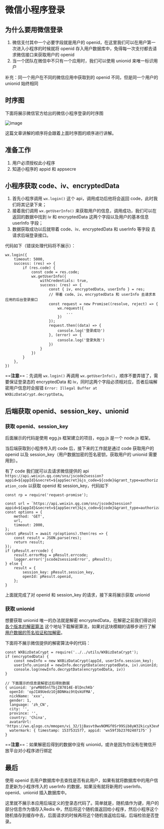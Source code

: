 # 微信小程序登录
## 为什么要用微信登录
1. 微信支付其中一个必要字段就是用户的 openid，在这里我们可以在用户第一次进入小程序的时候就将 openid 存入用户数据库中，免得每一次支付都去请求微信接口来获取用户的 openid
2. 当一个团队在微信中不只有一个应用时，我们可以使用 unionid 来唯一标识用户

补充：同一个用户在不同的微信应用中获取到的 openid 不同，但是同一个用户的 unionid 始终相同
## 时序图

下面将展示微信官方给出的微信小程序登录的时序图

![image](https://developers.weixin.qq.com/miniprogram/dev/image/api-login.jpg?t=18083022)

这篇文章讲解的顺序将会跟着上面时序图的顺序进行讲解。

## 准备工作
1. 用户必须授权此小程序
2. 知道小程序的 appid 和 appsecre

## 小程序获取 code、iv、encryptedData
1. 首先小程序调用 `wx.login()` 这个 api，调用成功后他将会返回 code，此时我们将其记录下来；
2. 接着我们调用 `wx.getUserInfo()` 来获取用户的信息，调用成功，我们可以在返回的数据中找到 iv 和 encryptedData 这两个字段以及用户的基本信息 userInfo 字段；
3. 数据获取成功以后就带着 code、iv、encryptedData 和 userInfo 等字段 去请求后端登录接口。

代码如下（错误处理代码将不展示）：
```
wx.login({
    timeout: 5000,
    success: (res) => {
        if (res.code) {
            const code = res.code;
            wx.getUserInfo({
                withCredentials: true,
                success: (res) => {
                    const { iv, encryptedData, userInfo } = res;
                    // 带着 code、iv、encryptedData 和 userInfo 去请求本应用的后台登录接口
                    const request = new Promise((resolve, reject) => {
                        wx.request({
                            ...
                        })
                    });
                    request.then((data) => {
                        console.log('登录成功')
                    }, (error) => {
                        console.log('登录失败')
                    })
                }
            })
        }
    },
})
```
==**注意**==：先调用 `wx.login()` 再调用 `wx.getUserInfo()`，顺序不要弄错了，需要保证登录态的 encryptedData 和 iv，同时这两个字段必须相对应，否者后端解密用户信息时会报错 `Error: Illegal Buffer at WXBizDataCrypt.decryptData`。
## 后端获取 openid、session_key、unionid
### 获取 openid、session_key
后面展示的代码是使用 egg.js 框架建立的项目，egg.js 是一个 node.js 框架。

当后端获取到小程序传入的 code 后，接下来的工作就是通过 code 获取用户的 openid 以及 session_key（用户数据加密的签名密钥，获取用户的 unionid 需要用到）。

有了 code 我们就可以去请求微信提供的 api `https://api.weixin.qq.com/sns/jscode2session?appid=${appId}&secret=${appSecret}&js_code=${code}&grant_type=authorization_code` 以获取 openid 和 session_key，代码如下
```
const rp = require('request-promise');

const url = `https://api.weixin.qq.com/sns/jscode2session?appid=${appId}&secret=${appSecret}&js_code=${code}&grant_type=authorization_code`;
const options = {
    method: 'GET',
    url,
    timeout: 2000,
};
const pResult = await rp(options).then(res => {
    const result = JSON.parse(res);
    return result;
});
if (pResult.errcode) {
    result.errorMsg = pResult.errcode;
    logger.error('jscode2sessionError', pResult);
} else {
    result = {
        session_key: pResult.session_key,
        openId: pResult.openid,
    };
}
```
上面就完成了对 openid 和 session_key 的请求，接下来将展示获取 unionid

### 获取 unionid
想要获取 unionid 唯一的办法就是解密 encryptedData，在解密之前我们得访问 [各个版本的解密算法](https://developers.weixin.qq.com/miniprogram/dev/demo/aes-sample.zip) 这个地址下载解密算法，如果对这块模糊的请移步进行了解[用户数据的签名验证和加解密](https://developers.weixin.qq.com/miniprogram/dev/api/signature.html#wxchecksessionobject)。

下面将不展示微信提供的解密算法中的代码：
```
const WXBizDataCrypt = require('../../utils/WXBizDataCrypt');
if (encryptedData) {
    const newInfo = new WXBizDataCrypt(appId, userInfo.session_key);
    userInfo.unionid = newInfo.decryptData(encryptedData, iv).unionId;
    console.log(newInfo.decryptData(encryptedData, iv))
}

// 下面展示的信息是解密过后得到数据
{ unionid: 'prwM805nlTbjZ87014E-BlDnchKb'
  openId: 'opJIA9Uedz1OjBDNHai9tQskUFMA',
  nickName: 'xxx',
  gender: 1,
  language: 'zh_CN',
  city: '',
  province: '',
  country: 'China',
  avatarUrl: 'https://wx.qlogo.cn/mmopen/vi_32/1jBasvt0wvNOMGf0Sr99Sib8yW32kicyX3evMgBbwFTGSTMOxB53D4ZPicGrusWOhJNySTa12bvnREXkfH7emwFPQ/132',
  watermark: { timestamp: 1537531577, appid: 'wx59f3b23702407175' }
}
```
==**注意**==：如果解密后得到的数据中没有 unionid，或许是因为你没有在微信开放平台对小程序进行绑定

## 最后
使用 openid 去用户数据库中去查找是否有此用户，如果有就将数据库中的用户信息更新为小程序传入的 userInfo 的数据，如果没有就将新用的 userInfo、openid、unionid 插入数据库中。

这里就不展示本应用后端定义的登录态代码了。简单就是，随机值作为键，用户的部分信息作为值存入Redis 中，然后将这个随机值返回给小程序，然后小程序这个随机值存到缓存中去，后面请求的时候再将这个随机值返给后端，后端检验是否登录。
